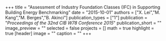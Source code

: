 +++
title = "Assessment of Industry Foundation Classes (IFC) in Supporting Building Energy Benchmarking"
date = "2015-10-01"
authors = ["X. Lei","M. Kang","M. Berges","B. Akinci"]
publication_types = ["1"]
publication = "_Proceedings of the 32nd CIB W78 Conference 2015_"
publication_short = ""
image_preview = ""
selected = false
projects = []
math = true
highlight = true
[header]
image = ""
caption = ""
+++

